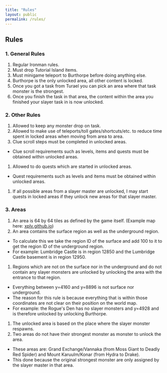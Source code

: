 ```yaml
---
title: "Rules"
layout: public
permalink: /rules/
---
```


##  Rules

### 1. General Rules
1. Regular Ironman rules.
1. Must drop Tutorial Island items.
1. Must minigame teleport to Burthorpe before doing anything else.
1. Burthorpe is the only unlocked area, all other content is locked.
1. Once you got a task from Turael you can pick an area where that task monster is the strongest.
1. Once you finish the task in that area, the content within the area you finished your slayer task in is now unlocked.

### 2. Other Rules
1. Allowed to keep any monster drop on task.
1. Allowed to make use of teleports/toll gates/shortcuts/etc. to reduce time spent in locked areas when moving from area to area.
1. Clue scroll steps must be completed in unlocked areas.
  * Clue scroll requirements such as levels, items and quests must be obtained within unlocked areas.
1. Allowed to do quests which are started in unlocked areas.
  * Quest requirements such as levels and items must be obtained within unlocked areas.
1. If all possible areas from a slayer master are unlocked, I may start quests in locked areas if they unlock new areas for that slayer master.


### 3. Areas
1. An area is 64 by 64 tiles as defined by the game itself. (Example map here: [xplv.github.io](https://explv.github.ioe))
1. An area contains the surface region as well as the underground region.
  * To calculate this we take the region ID of the surface and add 100 to it to get the region ID of the underground region.
  * For example: Lumbridge Castle is in region 12850 and the Lumbridge Castle basement is in region 12950.
1. Regions which are not on the surface nor in the underground and do not contain any slayer monsters are unlocked by unlocking the area with the entrance to that region.
  * Everything between y=4160 and y=8896 is not surface nor underground.
  * The reason for this rule is because everything that is within those coordinates are not clear on their position on the world map.
  * For example: the Rogue's Den has no slayer monsters and y=4928 and is therefore unlocked by unlocking Burthorpe.
1. The unlocked area is based on the place where the slayer monster respawns.
1. Two areas do not have their strongest monster as monster to unlock the area.
  * These areas are: Grand Exchange/Vannaka (from Moss Giant to Deadly Red Spider) and Mount Karuulm/Konar (from Hydra to Drake).
  * This done because the original strongest monster are only assigned by the slayer master in that area.
